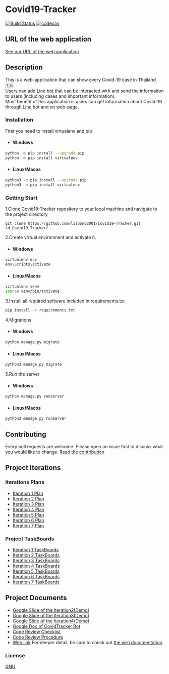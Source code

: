 # Covid19-Tracker
[![Build Status](https://travis-ci.com/lisbono2001/Covid19-Tracker.svg?branch=master)](https://travis-ci.com/lisbono2001/Covid19-Tracker) 
[![codecov](https://codecov.io/gh/lisbono2001/Covid19-Tracker/branch/master/graph/badge.svg)](https://codecov.io/gh/lisbono2001/Covid19-Tracker)
## URL of the web application
[See our URL of the web application](https://covid19tracker-isp.herokuapp.com/)    

## Description
This is a web-application that can show every Covid-19 case in Thailand 🇹🇭.  
Users can add Line bot that can be interacted with and send the information to users  (including cases and important information).  
Most benefit of this application is users can get information about Covid-19 through Line bot and on web-page.

### Installation
First you need to install virtualenv and pip
* #### Windows

```bash
python -m pip install --upgrade pip
python -m pip install virtualenv
```
* #### Linux/Macos
```bash
python3 -m pip install --upgrade pip
python3 -m pip install virtualenv
```

### Getting Start
1.Clone Covid19-Tracker repository to your local machine and navigate to the project directory
```shell
git clone https://github.com/lisbono2001/Covid19-Tracker.git
cd Covid19-Tracker/
```
2.Create virtual environment and activate it.
* #### Windows
```bash
virtualenv env
env\Scripts\activate
```
* #### Linux/Macos
```bash
virtualenv venv
source venv/bin/activate
```
3.Install all required software included in requirements.txt
```bash
pip install -r requirements.txt
```
4.Migrations
* #### Windows
```bash
python manage.py migrate
```
* #### Linux/Macos
```bash
python3 manage.py migrate
```
5.Run the server
* #### Windows
```bash
python manage.py runserver
```
* #### Linux/Macos
```bash
python3 manage.py runserver
```
## Contributing
Every pull requests are welcome. Please open an issue first to discuss what you would like to change.  [Read the contribution](contributing.md)

## Project Iterations  

### Iterations Plans
* [Iteration 1 Plan](https://github.com/lisbono2001/Covid19-Tracker/wiki/Iteration-1-plan)
* [Iteration 2 Plan](https://github.com/lisbono2001/Covid19-Tracker/wiki/Iteration-2-plan)
* [Iteration 3 Plan](https://github.com/lisbono2001/Covid19-Tracker/wiki/Iteration-3-plan)
* [Iteration 4 Plan](https://github.com/lisbono2001/Covid19-Tracker/wiki/Iteration-4-plan)
* [Iteration 5 Plan](https://github.com/lisbono2001/Covid19-Tracker/wiki/Iteration-5-plan)
* [Iteration 6 Plan](https://github.com/lisbono2001/Covid19-Tracker/wiki/Iteration-6-plan)
* [Iteration 7 Plan](https://github.com/lisbono2001/Covid19-Tracker/wiki/Iteration-7-plan)

### Project TaskBoards    
* [Iteration 1 TaskBoards](https://github.com/lisbono2001/Covid19-Tracker/projects/1)    
* [Iteration 2 TaskBoards](https://github.com/lisbono2001/Covid19-Tracker/projects/2)
* [Iteration 3 TaskBoards](https://github.com/lisbono2001/Covid19-Tracker/projects/3)
* [Iteration 4 TaskBoards](https://github.com/lisbono2001/Covid19-Tracker/projects/4)
* [Iteration 5 TaskBoards](https://github.com/lisbono2001/Covid19-Tracker/projects/5)
* [Iteration 6 TaskBoards](https://github.com/lisbono2001/Covid19-Tracker/projects/6)
* [Iteration 7 TaskBoards](https://github.com/lisbono2001/Covid19-Tracker/projects/7)

## Project Documents
* [Google Slide of the Iteration2(Demo)](https://docs.google.com/presentation/d/14qMV3SfXerS6ZqlIU6QqADaq-o9OB24neuZzF2Wg8W4/edit?usp=sharing)
* [Google Slide of the Iteration3(Demo)](https://docs.google.com/presentation/d/1644cAhMw_56MGKahJRFheus9vtq5G2nMFGxjAxFY4lk/edit?usp=sharing)
* [Google Slide of the Iteration4(Demo)](https://docs.google.com/presentation/d/1q7hvfviI6Zbfiea9Jx7KZqt6942ZJalaiTW8-VWJNZc/edit?usp=sharing)
* [Google Doc of CovidTracker Bot](https://docs.google.com/document/d/1yZ44ohLjBxY3xdxLnVfxUchmPmGIvRqF8OUgX0xgOpg/edit?usp=sharing)
* [Code Review Checklist](https://github.com/lisbono2001/Covid19-Tracker/wiki/Code-Review-Checklist)
* [Code Review Procedure](https://github.com/lisbono2001/Covid19-Tracker/wiki/Code-Review-Procedure)  
* [Web link](https://covidtracker-isp.herokuapp.com/)
  For deeper detail, be sure to check out [the wiki documentation](https://github.com/lisbono2001/Covid19-Tracker/wiki).

### License
[GNU](LICENSE.md)  
